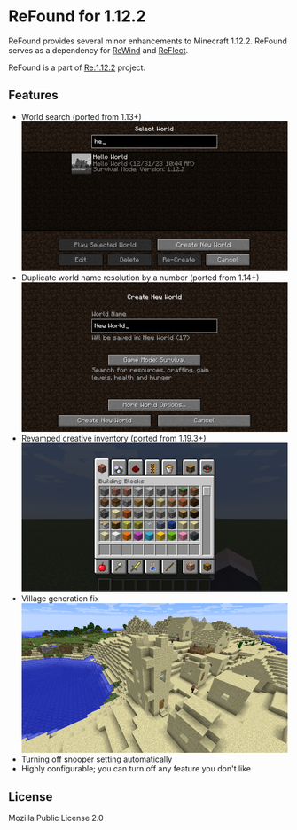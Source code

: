 # ReFound for 1.12.2

ReFound provides several minor enhancements to Minecraft 1.12.2. ReFound serves as a dependency for [ReWind](https://github.com/re-1122/rewind) and [ReFlect](https://github.com/re-1122/reflect).

ReFound is a part of [Re:1.12.2](https://github.com/re-1122) project.

## Features

- World search (ported from 1.13+)
  ![](docs/2023-12-31_10.44.37.png)
- Duplicate world name resolution by a number (ported from 1.14+)
  ![](docs/2023-12-31_10.41.09.png)
- Revamped creative inventory (ported from 1.19.3+)
  ![](docs/2023-12-31_10.52.41.png)
- Village generation fix
  ![](docs/2024-01-14_00.59.38.png)
- Turning off snooper setting automatically
- Highly configurable; you can turn off any feature you don't like

## License

Mozilla Public License 2.0